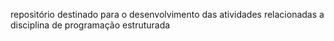 repositório destinado para o desenvolvimento das atividades relacionadas a disciplina de programação estruturada
